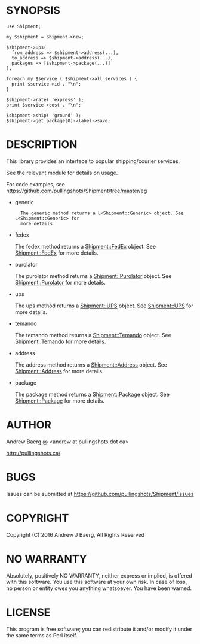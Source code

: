 # SYNOPSIS

    use Shipment;

    my $shipment = Shipment->new;
       
    $shipment->ups(
      from_address => $shipment->address(...),
      to_address => $shipment->address(...),
      packages => [$shipment->package(...)]
    );

    foreach my $service ( $shipment->all_services ) {
      print $service->id . "\n";
    }

    $shipment->rate( 'express' );
    print $service->cost . "\n";

    $shipment->ship( 'ground' );
    $shipment->get_package(0)->label->save;

# DESCRIPTION

This library provides an interface to popular shipping/courier services.

See the relevant module for details on usage.

For code examples, see https://github.com/pullingshots/Shipment/tree/master/eg

- generic

        The generic method returns a L<Shipment::Generic> object. See L<Shipment::Generic> for
        more details.

- fedex

    The fedex method returns a [Shipment::FedEx](https://metacpan.org/pod/Shipment::FedEx) object. See [Shipment::FedEx](https://metacpan.org/pod/Shipment::FedEx) for more details.

- purolator

    The purolator method returns a [Shipment::Purolator](https://metacpan.org/pod/Shipment::Purolator) object. See [Shipment::Purolator](https://metacpan.org/pod/Shipment::Purolator) for more details.

- ups

    The ups method returns a [Shipment::UPS](https://metacpan.org/pod/Shipment::UPS) object. See [Shipment::UPS](https://metacpan.org/pod/Shipment::UPS) for more details.

- temando

    The temando method returns a [Shipment::Temando](https://metacpan.org/pod/Shipment::Temando) object. See [Shipment::Temando](https://metacpan.org/pod/Shipment::Temando) for more details.

- address

    The address method returns a [Shipment::Address](https://metacpan.org/pod/Shipment::Address) object. See [Shipment::Address](https://metacpan.org/pod/Shipment::Address) for more details.

- package

    The package method returns a [Shipment::Package](https://metacpan.org/pod/Shipment::Package) object. See [Shipment::Package](https://metacpan.org/pod/Shipment::Package) for more details.

# AUTHOR

Andrew Baerg @ &lt;andrew at pullingshots dot ca>

http://pullingshots.ca/

# BUGS

Issues can be submitted at https://github.com/pullingshots/Shipment/issues

# COPYRIGHT

Copyright (C) 2016 Andrew J Baerg, All Rights Reserved

# NO WARRANTY

Absolutely, positively NO WARRANTY, neither express or implied, is
offered with this software.  You use this software at your own risk.  In
case of loss, no person or entity owes you anything whatsoever.  You
have been warned.

# LICENSE

This program is free software; you can redistribute it and/or modify it
under the same terms as Perl itself.
